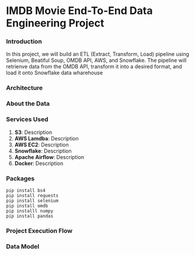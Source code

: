 # IMDB Movie End-To-End Data Engineering Project

### Introduction
In this project, we will build an ETL (Extract, Transform, Load) pipeline using Selenium, Beatiful Soup, OMDB API, AWS, and Snowflake.  The pipeline will retrienve data from the OMDB API, transform it into a desired format, and load it onto Snowflake data wharehouse

### Architecture

### About the Data

### Services Used
1.  **S3**: Description
2.  **AWS Lamdba**: Description
3.  **AWS EC2**: Description
4.  **Snowflake**: Description
5.  **Apache Airflow**: Description
6.  **Docker**: Description

### Packages

```
pip install bs4
pip install requests
pip install selenium
pip install omdb
pip installl numpy
pip install pandas
```


### Project Execution Flow

### Data Model
